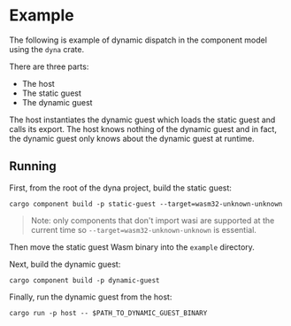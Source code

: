 # Example 

The following is example of dynamic dispatch in the component model using the `dyna` crate.

There are three parts:
* The host
* The static guest
* The dynamic guest

The host instantiates the dynamic guest which loads the static guest and calls its export. The host knows nothing of the dynamic guest and in fact, the dynamic guest only knows about the dynamic guest at runtime. 

## Running

First, from the root of the dyna project, build the static guest:

```
cargo component build -p static-guest --target=wasm32-unknown-unknown
```

> Note: only components that don't import wasi are supported at the 
> current time so `--target=wasm32-unknown-unknown` is essential.

Then move the static guest Wasm binary into the `example` directory.

Next, build the dynamic guest:

```
cargo component build -p dynamic-guest
```

Finally, run the dynamic guest from the host:

```
cargo run -p host -- $PATH_TO_DYNAMIC_GUEST_BINARY
```
